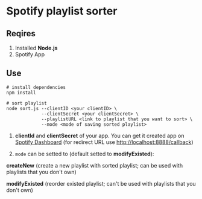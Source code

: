 # Spotify playlist sorter

## Reqires
1. Installed **Node.js**
2. Spotify App

## Use
```shell
# install dependencies
npm install

# sort playlist
node sort.js --clientID <your clientID> \
             --clientSecret <your clientSecret> \
             --playlistURL <link to playlist that you want to sort> \
             --mode <mode of saving sorted playlist>
```

1. **clientId** and **clientSecret** of your app. You can get it created app on [Spotify Dashboard](https://developer.spotify.com/dashboard) (for redirect URL use <http://localhost:8888/callback>)

2. `mode` can be setted to (default setted to **modifyExisted**):

**createNew** (create a new playlist with sorted playlist; can be used with playlists that you don't own)
  
**modifyExisted** (reorder existed playlist; can't be used with playlists that you don't own)
